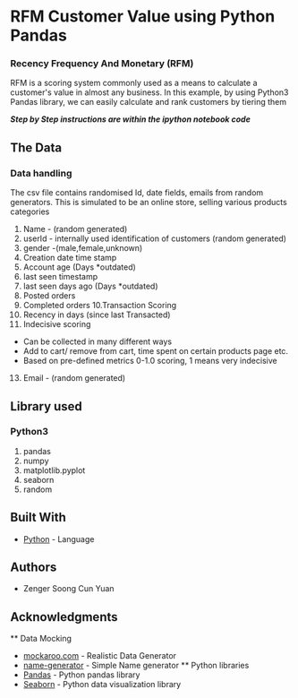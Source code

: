 # RFM Customer Value using Python Pandas
### Recency Frequency And Monetary (RFM)
RFM is a scoring system commonly used as a means to calculate a customer's value in almost any business.
In this example, by using Python3 Pandas library, we can easily calculate and rank customers by tiering them

__*Step by Step instructions are within the ipython notebook code*__
	
## The Data
### Data handling
The csv file contains randomised Id, date fields, emails from random generators.
This is simulated to be an online store, selling various products categories
1. Name - (random generated)
2. userId - internally used identification of customers (random generated)
3. gender -(male,female,unknown)
4. Creation date time stamp
5. Account age (Days *outdated)
6. last seen timestamp
7. last seen days ago (Days *outdated)
8. Posted orders
9. Completed orders
10.Transaction Scoring
11. Recency in days (since last Transacted)
12. Indecisive scoring 
  * Can be collected in many different ways
  * Add to cart/ remove from cart, time spent on certain products page etc.
  * Based on pre-defined metrics 0-1.0 scoring, 1 means very indecisive
13. Email - (random generated)

## Library used
### Python3
1. pandas
2. numpy
3. matplotlib.pyplot
4. seaborn
5. random

## Built With

* [Python](https://www.python.org/download/releases/3.0/) - Language

## Authors

* Zenger Soong Cun Yuan

## Acknowledgments
** Data Mocking
* [mockaroo.com](https://www.mockaroo.com/) - Realistic Data Generator
* [name-generator](https://www.name-generator.org.uk/quick/) - Simple Name generator
** Python libraries
* [Pandas](https://pandas.pydata.org/) - Python pandas library
* [Seaborn](https://seaborn.pydata.org/) - Python data visualization library

